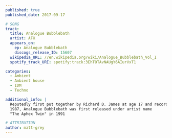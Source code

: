 ```yaml
---
published: true
published_date: 2017-09-17

# SONG
track:
  title: Analogue Bubblebath
  artist: AFX
  appears_on:
    ep: Analogue Bubblebath
    discogs_release_ID: 15607
  wikipedia_URL: //en.wikipedia.org/wiki/Analogue_Bubblebath_Vol_I
  spotify_track_URI: spotify:track:3EhTOTAvNAUgY6AIurVxT1

categories:
  - Ambient
  - Ambient house
  - IDM
  - Techno

additional_info: |
  Reputedly first put together by Richard D. James at age 17 and recorded around
  1987, Analogue Bubblebath was first released under artist name
  "The Aphex Twin" in 1991

# ATTRIBUTION
author: matt-grey
---
```

